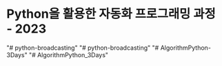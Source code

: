 # Python을 활용한 자동화 프로그래밍 과정 - 2023
"# python-broadcasting" 
"# python-broadcasting" 
"# AlgorithmPython-3Days" 
"# AlgorithmPython_3Days" 
